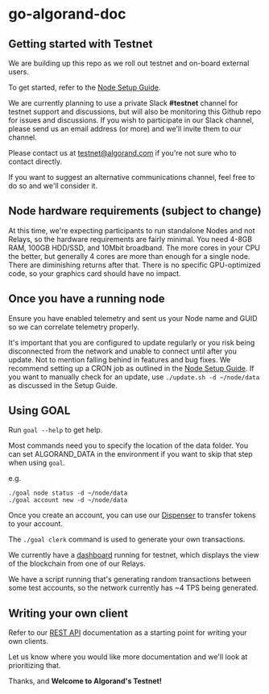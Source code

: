 # go-algorand-doc

## Getting started with Testnet

We are building up this repo as we roll out testnet and on-board external users.

To get started, refer to the [Node Setup Guide](https://github.com/algorand/go-algorand-doc/blob/master/Node%20Setup%20Guide.md).

We are currently planning to use a private Slack **#testnet** channel for testnet support and discussions, but will also be monitoring this Github repo for issues and discussions.  If you wish to participate in our Slack channel, please send us an email address (or more) and we'll invite them to our channel.

Please contact us at testnet@algorand.com if you're not sure who to contact directly.

If you want to suggest an alternative communications channel, feel free to do so and we'll consider it.

## Node hardware requirements (subject to change)
At this time, we're expecting participants to run standalone Nodes and not Relays, so the hardware requirements are fairly minimal.  You need 4-8GB RAM, 100GB HDD/SSD, and 10Mbit broadband.  The more cores in your CPU the better, but generally 4 cores are more than enough for a single node.  There are diminishing returns after that.  There is no specific GPU-optimized code, so your graphics card should have no impact.

## Once you have a running node
Ensure you have enabled telemetry and sent us your Node name and GUID so we can correlate telemetry properly.

It's important that you are configured to update regularly or you risk being disconnected from the network and unable to connect until after you update. Not to mention falling behind in features and bug fixes.  We recommend setting up a CRON job as outlined in the [Node Setup Guide](https://github.com/algorand/go-algorand-doc/blob/master/Node%20Setup%20Guide.md).  If you want to manually check for an update, use `./update.sh -d ~/node/data` as discussed in the Setup Guide.

## Using GOAL
Run `goal --help` to get help.

Most commands need you to specify the location of the data folder.  You can set ALGORAND_DATA in the environment if you want to skip that step when using `goal`.

e.g.

    ./goal node status -d ~/node/data
    ./goal account new -d ~/node/data

Once you create an account, you can use our [Dispenser](https://bank.testnet.algorand.network) to transfer tokens to your account.

The `./goal clerk` command is used to generate your own transactions.

We currently have a [dashboard](http://r1.algorand.network:5001) running for testnet, which displays the view of the blockchain from one of our Relays.
    
We have a script running that's generating random transactions between some test accounts, so the network currently has ~4 TPS being generated.

## Writing your own client
Refer to our [REST API](https://github.com/algorand/go-algorand-doc/blob/master/api/REST.md) documentation as a starting point for writing your own clients.

Let us know where you would like more documentation and we'll look at prioritizing that.

Thanks, and **Welcome to Algorand's Testnet!**
